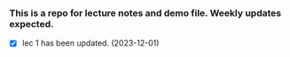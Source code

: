 ### This is a repo for lecture notes and demo file. Weekly updates expected.

- [x] lec 1 has been updated. (2023-12-01) 